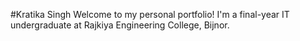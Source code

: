 #Kratika Singh
Welcome to my personal portfolio! I'm a final-year IT undergraduate at Rajkiya Engineering College, Bijnor.

